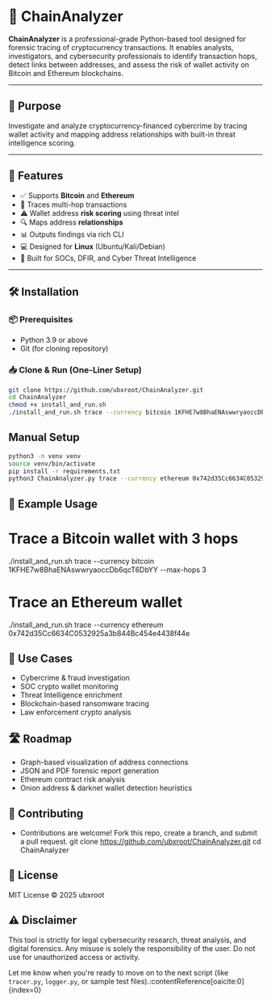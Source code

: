 # 🔗 ChainAnalyzer

**ChainAnalyzer** is a professional-grade Python-based tool designed for forensic tracing of cryptocurrency transactions. It enables analysts, investigators, and cybersecurity professionals to identify transaction hops, detect links between addresses, and assess the risk of wallet activity on Bitcoin and Ethereum blockchains.

---

## 🎯 Purpose

Investigate and analyze cryptocurrency-financed cybercrime by tracing wallet activity and mapping address relationships with built-in threat intelligence scoring.

---

## 🚀 Features

- ✅ Supports **Bitcoin** and **Ethereum**
- 🔁 Traces multi-hop transactions
- ⚠️ Wallet address **risk scoring** using threat intel
- 🔍 Maps address **relationships**
- 📊 Outputs findings via rich CLI
- 💻 Designed for **Linux** (Ubuntu/Kali/Debian)
- 🔐 Built for SOCs, DFIR, and Cyber Threat Intelligence

---

## 🛠️ Installation

### 📦 Prerequisites

- Python 3.9 or above
- Git (for cloning repository)

### 📥 Clone & Run (One-Liner Setup)

```bash
git clone https://github.com/ubxroot/ChainAnalyzer.git
cd ChainAnalyzer
chmod +x install_and_run.sh
./install_and_run.sh trace --currency bitcoin 1KFHE7w8BhaENAswwryaoccDb6qcT6DbYY
```

## Manual Setup

```bash
python3 -m venv venv
source venv/bin/activate
pip install -r requirements.txt
python3 ChainAnalyzer.py trace --currency ethereum 0x742d35Cc6634C0532925a3b844Bc454e4438f44e
```

## 🧪 Example Usage

# Trace a Bitcoin wallet with 3 hops
./install_and_run.sh trace --currency bitcoin 1KFHE7w8BhaENAswwryaoccDb6qcT6DbYY --max-hops 3

# Trace an Ethereum wallet
./install_and_run.sh trace --currency ethereum 0x742d35Cc6634C0532925a3b844Bc454e4438f44e

## 🔐 Use Cases
* Cybercrime & fraud investigation
* SOC crypto wallet monitoring
* Threat Intelligence enrichment
* Blockchain-based ransomware tracing
* Law enforcement crypto analysis

## 🛣️ Roadmap
* Graph-based visualization of address connections
* JSON and PDF forensic report generation
* Ethereum contract risk analysis
* Onion address & darknet wallet detection heuristics

## 🤝 Contributing
* Contributions are welcome! Fork this repo, create a branch, and submit a pull request.
git clone https://github.com/ubxroot/ChainAnalyzer.git
cd ChainAnalyzer

## 🧾 License
MIT License © 2025 ubxroot

## ⚠️ Disclaimer
This tool is strictly for legal cybersecurity research, threat analysis, and digital forensics. Any misuse is solely the responsibility of the user. Do not use for unauthorized access or activity.

Let me know when you're ready to move on to the next script (like `tracer.py`, `logger.py`, or sample test files). ​:contentReference[oaicite:0]{index=0}​
